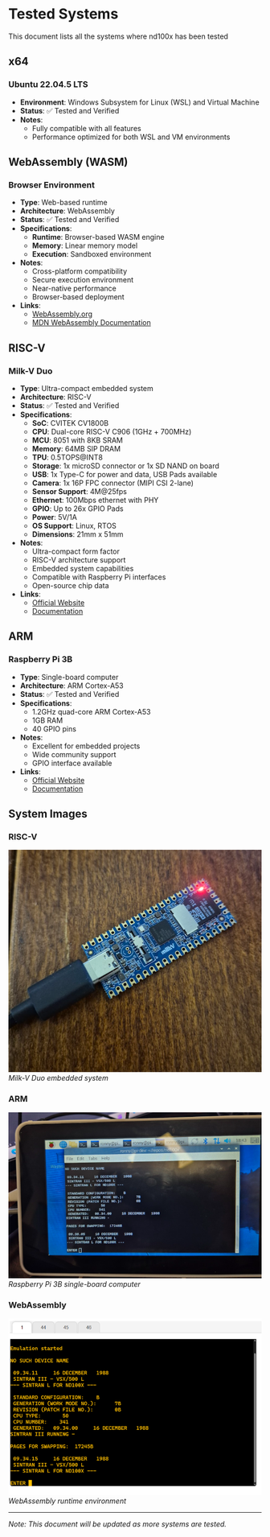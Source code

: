 # Tested Systems

This document lists all the systems where nd100x has been tested

## x64 

### Ubuntu 22.04.5 LTS
- **Environment**: Windows Subsystem for Linux (WSL) and Virtual Machine
- **Status**: ✅ Tested and Verified
- **Notes**: 
  - Fully compatible with all features
  - Performance optimized for both WSL and VM environments

## WebAssembly (WASM)

### Browser Environment
- **Type**: Web-based runtime
- **Architecture**: WebAssembly
- **Status**: ✅ Tested and Verified
- **Specifications**:
  - **Runtime**: Browser-based WASM engine
  - **Memory**: Linear memory model
  - **Execution**: Sandboxed environment
- **Notes**:
  - Cross-platform compatibility
  - Secure execution environment
  - Near-native performance
  - Browser-based deployment
- **Links**:
  - [WebAssembly.org](https://webassembly.org/)
  - [MDN WebAssembly Documentation](https://developer.mozilla.org/en-US/docs/WebAssembly)

## RISC-V

### Milk-V Duo
- **Type**: Ultra-compact embedded system
- **Architecture**: RISC-V
- **Status**: ✅ Tested and Verified
- **Specifications**:
  - **SoC**: CVITEK CV1800B
  - **CPU**: Dual-core RISC-V C906 (1GHz + 700MHz)
  - **MCU**: 8051 with 8KB SRAM
  - **Memory**: 64MB SIP DRAM
  - **TPU**: 0.5TOPS@INT8
  - **Storage**: 1x microSD connector or 1x SD NAND on board
  - **USB**: 1x Type-C for power and data, USB Pads available
  - **Camera**: 1x 16P FPC connector (MIPI CSI 2-lane)
  - **Sensor Support**: 4M@25fps
  - **Ethernet**: 100Mbps ethernet with PHY
  - **GPIO**: Up to 26x GPIO Pads
  - **Power**: 5V/1A
  - **OS Support**: Linux, RTOS
  - **Dimensions**: 21mm x 51mm
- **Notes**:
  - Ultra-compact form factor
  - RISC-V architecture support
  - Embedded system capabilities
  - Compatible with Raspberry Pi interfaces
  - Open-source chip data
- **Links**:
  - [Official Website](https://milkv.io/duo)
  - [Documentation](https://milkv.io/docs/duo)

## ARM

### Raspberry Pi 3B
- **Type**: Single-board computer
- **Architecture**: ARM Cortex-A53
- **Status**: ✅ Tested and Verified
- **Specifications**:
  - 1.2GHz quad-core ARM Cortex-A53
  - 1GB RAM
  - 40 GPIO pins
- **Notes**:
  - Excellent for embedded projects
  - Wide community support
  - GPIO interface available
- **Links**:
  - [Official Website](https://www.raspberrypi.com/products/raspberry-pi-3-model-b/)
  - [Documentation](https://www.raspberrypi.com/documentation/)

## System Images

### RISC-V
![Milk-V Duo](images/milk-v-duo.png)
*Milk-V Duo embedded system*

### ARM
![Raspberry Pi 3B](images/raspberry-pi-3b.png)
*Raspberry Pi 3B single-board computer*

### WebAssembly
![WebAssembly Logo](images/webassembly.png)
*WebAssembly runtime environment*

---

*Note: This document will be updated as more systems are tested.*
